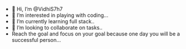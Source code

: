 - 👋 Hi, I’m @VidhiS7h7
- 👀 I’m interested in playing with coding...
- 🌱 I’m currently learning full stack..
- 💞️ I’m looking to collaborate on tasks..
- Reach the goal and focus on your goal because one day you will be a successful person...

<!---
VidhiS7h7/VidhiS7h7 is a ✨ special ✨ repository because its `README.md` (this file) appears on your GitHub profile.
You can click the Preview link to take a look at your changes.
--->
